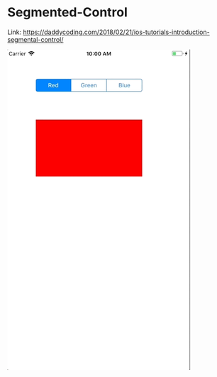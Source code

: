 # Segmented-Control


Link: https://daddycoding.com/2018/02/21/ios-tutorials-introduction-segmental-control/


![](https://github.com/zhiyao92/Segmented-Control/blob/master/Feb-22-2018%2010-00-58.gif)

